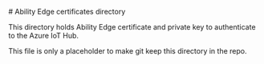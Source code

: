# Ability Edge certificates directory

This directory holds Ability Edge certificate and private key to authenticate 
to the Azure IoT Hub.

This file is only a placeholder to make git keep this directory in the repo.

